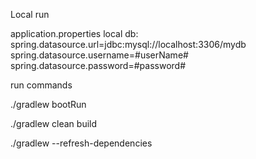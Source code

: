 Local run

application.properties local db:
spring.datasource.url=jdbc:mysql://localhost:3306/mydb
spring.datasource.username=#userName#
spring.datasource.password=#password#

run commands

./gradlew bootRun

./gradlew clean build

./gradlew --refresh-dependencies
